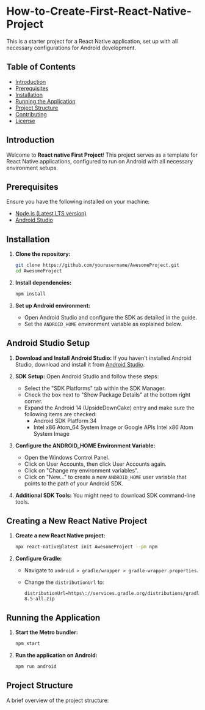# How-to-Create-First-React-Native-Project

This is a starter project for a React Native application, set up with all necessary configurations for Android development.

## Table of Contents

- [Introduction](#introduction)
- [Prerequisites](#prerequisites)
- [Installation](#installation)
- [Running the Application](#running-the-application)
- [Project Structure](#project-structure)
- [Contributing](#contributing)
- [License](#license)

## Introduction

Welcome to **React native First Project**! This project serves as a template for React Native applications, configured to run on Android with all necessary environment setups.

## Prerequisites

Ensure you have the following installed on your machine:

- [Node.js (Latest LTS version)](https://nodejs.org/)
- [Android Studio](https://developer.android.com/studio)

## Installation

1. **Clone the repository:**

    ```sh
    git clone https://github.com/yourusername/AwesomeProject.git
    cd AwesomeProject
    ```

2. **Install dependencies:**

    ```sh
    npm install
    ```

3. **Set up Android environment:**

    - Open Android Studio and configure the SDK as detailed in the guide.
    - Set the `ANDROID_HOME` environment variable as explained below.

## Android Studio Setup

1. **Download and Install Android Studio:** If you haven't installed Android Studio, download and install it from [Android Studio](https://developer.android.com/studio).

2. **SDK Setup:** Open Android Studio and follow these steps:
   - Select the "SDK Platforms" tab within the SDK Manager.
   - Check the box next to "Show Package Details" at the bottom right corner.
   - Expand the Android 14 (UpsideDownCake) entry and make sure the following items are checked:
     - Android SDK Platform 34
     - Intel x86 Atom_64 System Image or Google APIs Intel x86 Atom System Image

3. **Configure the ANDROID_HOME Environment Variable:**
   - Open the Windows Control Panel.
   - Click on User Accounts, then click User Accounts again.
   - Click on "Change my environment variables".
   - Click on "New..." to create a new `ANDROID_HOME` user variable that points to the path of your Android SDK.

4. **Additional SDK Tools:** You might need to download SDK command-line tools.

## Creating a New React Native Project

1. **Create a new React Native project:**

    ```sh
    npx react-native@latest init AwesomeProject --pm npm
    ```

2. **Configure Gradle:**
   - Navigate to `android > gradle/wrapper > gradle-wrapper.properties`.
   - Change the `distributionUrl` to:

     ```plaintext
     distributionUrl=https\://services.gradle.org/distributions/gradle-8.5-all.zip
     ```

## Running the Application

1. **Start the Metro bundler:**

    ```sh
    npm start
    ```

2. **Run the application on Android:**

    ```sh
    npm run android
    ```

## Project Structure

A brief overview of the project structure:

